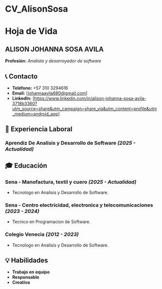 # CV_AlisonSosa
# Hoja de Vida

## ALISON JOHANNA SOSA AVILA
**Profesión:** _Analista y desarroyador de software_

## 📞 Contacto
- **Teléfono:** +57 310 3294616
- **Email:** [johannaavila680@gmail.com]
- **LinkedIn:** [https://www.linkedin.com/in/alison-johanna-sosa-avila-3718b3360?utm_source=share&utm_campaign=share_via&utm_content=profile&utm_medium=android_app]
## 🏢 Experiencia Laboral
### **Aprendiz De Analisis y Desarrollo de Software** _(2025 - Actualidad)_


## 🎓 Educación
### **Sena - Manofactura, textil y cuero** _(2025 - Actualidad)_
- Tecnologo en Analisis y Desarrollo de Software.
### **Sena - Centro electricidad, electronica y telecomunicaciones** _(2023 - 2024)_
- Tecnico en Programacion de Software.
### **Colegio Venecia** _(2012 - 2023)_
- Tecnologo en Analisis y Desarrollo de Software.

## 💡 Habilidades
- **Trabajo en equipo**
- **Responsable**
- **Creativa**


